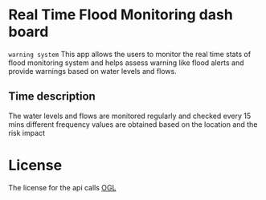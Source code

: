 # Real Time Flood Monitoring dash board

`warning system` This app allows the users to monitor the real time stats of flood monitoring system and helps assess warning like flood alerts and provide warnings based on water levels and flows.

## Time description 

The water levels and flows are monitored regularly and checked every 15 mins different frequency values are obtained based on the location and the risk impact 

# License
The license for the api calls [OGL](https://www.nationalarchives.gov.uk/doc/open-government-licence/version/3/)




